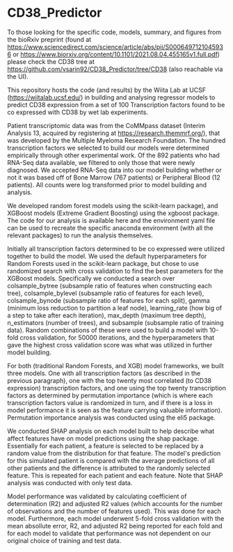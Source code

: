 # CD38_Predictor

To those looking for the specific code, models, summary, and figures from the bioRxiv preprint (found at https://www.sciencedirect.com/science/article/abs/pii/S0006497121045936 or https://www.biorxiv.org/content/10.1101/2021.08.04.455165v1.full.pdf) please check the CD38 tree at https://github.com/vsarin92/CD38_Predictor/tree/CD38 (also reachable via the UI).

This repository hosts the code (and results) by the Wiita Lab at UCSF (https://wiitalab.ucsf.edu/) in building and analysing regressor models to predict CD38 expression from a set of 100 Transcription factors found to be co expressed with CD38 by wet lab experiments.

Patient transcriptomic data was from the CoMMpass dataset (Interim Analysis 13, acquired by registering at https://research.themmrf.org/), that was developed by the Multiple Myeloma Research Foundation. The hundred transcription factors we selected to build our models were determined empirically through other experimental work. Of the 892 patients who had RNA-Seq data available, we filtered to only those that were newly diagnosed. We accepted RNA-Seq data into our model building whether or not it was based off of Bone Marrow (767 patients) or Peripheral Blood (12 patients). All counts were log transformed prior to model building and analysis.

We developed random forest models using the scikit-learn package), and XGBoost models (Extreme Gradient Boosting) using the xgboost package. The code for our analysis is available here and the environment yaml file can be used to recreate the specific anaconda environment (with all the relevant packages) to run the analysis themselves. 

Initially all transcription factors determined to be co expressed were utilized together to build the model.  We used the default hyperparameters for Random Forests used in the scikit-learn package, but chose to use randomized search with cross validation to find the best parameters for the XGBoost models. Specifically we conducted a search over colsample_bytree (subsample ratio of features when constructing each tree), colsample_bylevel (subsample ratio of features for each level), colsample_bynode (subsample ratio of features for each split), gamma (minimum loss reduction to partition a leaf node), learning_rate (how big of a step to take after each iteration), max_depth (maximum tree depth), n_estimators (number of trees), and subsample (subsample ratio of training data). Random combinations of these were used to build a model with 10-fold cross validation, for 50000 iterations, and the hyperparameters that gave the highest cross validation score was what was utilized in further model building.

For both (traditional Random Forests, and XGB) model frameworks, we built three models. One with all transcription factors (as described in the previous paragraph), one with the top twenty most correlated (to CD38 expression) transcription factors, and one using the top twenty transcription factors as determined by permutation importance (which is where each transcription factors value is randomized in turn, and if there is a loss in model performance it is seen as the feature carrying valuable information). Permutation importance analysis was conducted using the eli5 package.

We conducted SHAP analysis on each model built to help describe what affect features have on model predictions using the shap package. Essentially for each patient, a feature is selected to be replaced by a random value from the distribution for that feature. The model's prediction for this simulated patient is compared with the average predictions of all other patients and the difference is attributed to the randomly selected feature. This is repeated for each patient and each feature. Note that SHAP analysis was conducted with only test data.

Model performance was validated by calculating coefficient of determination (R2) and adjusted R2 values (which accounts for the number of observations and the number of features used). This was done for each model. Furthermore, each model underwent 5-fold cross validation with the mean absollute error, R2, and adjusted R2 being reported for each fold and for each model to validate that performance was not dependent on our original choice of training and test data.
